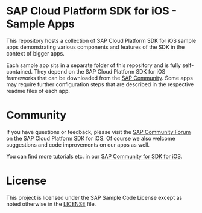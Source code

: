 # SAP Cloud Platform SDK for iOS - Sample Apps
This repository hosts a collection of SAP Cloud Platform SDK for iOS sample apps demonstrating various components and features of the SDK in the context of bigger apps.

Each sample app sits in a separate folder of this repository and is fully self-contained.
They depend on the SAP Cloud Platform SDK for iOS frameworks that can be downloaded from the [SAP Community](https://www.sap.com/developer/trials-downloads/additional-downloads/sap-cloud-platform-sdk-for-ios-14485.html).
Some apps may require further configuration steps that are described in the respective readme files of each app.

# Community
If you have questions or feedback, please visit the [SAP Community Forum](https://answers.sap.com/tags/73554900100800000743) on the SAP Cloud Platform SDK for iOS.
Of course we also welcome suggestions and code improvements on our apps as well.

You can find more tutorials etc. in our [SAP Community for SDK for iOS](https://developers.sap.com/topics/cloud-platform-sdk-for-ios.html).

# License
This project is licensed under the SAP Sample Code License except as noted otherwise in the [LICENSE](LICENSE) file.
